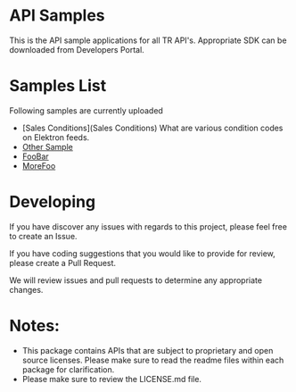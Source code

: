 # API Samples
This is the API sample applications for all TR API's. Appropriate SDK can be downloaded from Developers Portal.

# Samples List

Following samples are currently uploaded

- [Sales Conditions](Sales Conditions)
	What are various condition codes on Elektron feeds. 
- [Other Sample]()
- [FooBar]()
- [MoreFoo]()


# Developing 

If you have discover any issues with regards to this project, please feel free to create an Issue.

If you have coding suggestions that you would like to provide for review, please create a Pull Request.

We will review issues and pull requests to determine any appropriate changes.


# Notes:
- This package contains APIs that are subject to proprietary and open source licenses.  Please make sure to read the readme files within each package for clarification.
- Please make sure to review the LICENSE.md file.
